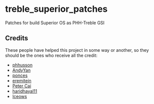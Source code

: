 # treble_superior_patches
Patches for build Superior OS as PHH-Treble GSI

## Credits
These people have helped this project in some way or another, so they should be the ones who receive all the credit:
- [phhusson](https://github.com/phhusson)
- [AndyYan](https://github.com/AndyCGYan)
- [ponces](https://github.com/ponces)
- [eremitein](https://github.com/eremitein)
- [Peter Cai](https://github.com/PeterCxy)
- [haridhayal11](https://github.com/haridhayal11)
- [Iceows](https://github.com/Iceows)
